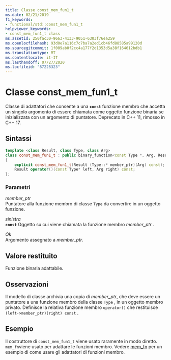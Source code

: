 ```yaml
---
title: Classe const_mem_fun1_t
ms.date: 02/21/2019
f1_keywords:
- functional/std::const_mem_fun1_t
helpviewer_keywords:
- const_mem_fun1_t class
ms.assetid: 250fac30-9663-4133-9051-6303f76ea259
ms.openlocfilehash: 93d0e7a116c7c7ba7a2ed1cb46fd88585a99120d
ms.sourcegitcommit: 1f009ab0f2cc4a177f2d1353d5a38f164612bdb1
ms.translationtype: MT
ms.contentlocale: it-IT
ms.lasthandoff: 07/27/2020
ms.locfileid: "87228323"
---
```

# <a name="const_mem_fun1_t-class"></a>Classe const_mem_fun1_t

Classe di adattatori che consente a una **`const`** funzione membro che accetta un singolo argomento di essere chiamata come oggetto funzione binaria se inizializzata con un argomento di puntatore. Deprecato in C++ 11, rimosso in C++ 17.

## <a name="syntax"></a>Sintassi

```cpp
template <class Result, class Type, class Arg>
class const_mem_fun1_t : public binary_function<const Type *, Arg, Result>
{
    explicit const_mem_fun1_t(Result (Type::* member_ptr)(Arg) const);
    Result operator()(const Type* left, Arg right) const;
};
```

### <a name="parameters"></a>Parametri

*member_ptr*\
Puntatore alla funzione membro di classe `Type` da convertire in un oggetto funzione.

*sinistra*\
**`const`** Oggetto su cui viene chiamata la funzione membro *member_ptr* .

*Ok*\
Argomento assegnato a *member_ptr*.

## <a name="return-value"></a>Valore restituito

Funzione binaria adattabile.

## <a name="remarks"></a>Osservazioni

Il modello di classe archivia una copia di *member_ptr*, che deve essere un puntatore a una funzione membro della classe `Type` , in un oggetto membro privato. Definisce la relativa funzione membro `operator()` che restituisce `(left->member_ptr)(right) const` .

## <a name="example"></a>Esempio

Il costruttore di `const_mem_fun1_t` viene usato raramente in modo diretto. `mem_fn`viene usato per adattare le funzioni membro. Vedere [mem_fn](../standard-library/functional-functions.md#mem_fn) per un esempio di come usare gli adattatori di funzioni membro.

